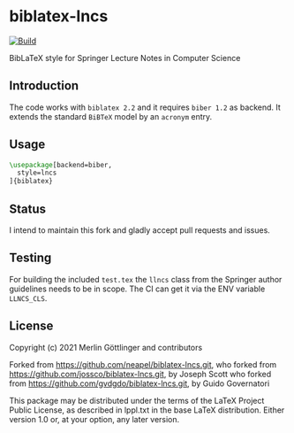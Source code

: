 # biblatex-lncs
[![Build](https://github.com/mgttlinger/biblatex-lncs/actions/workflows/build.yml/badge.svg)](https://github.com/mgttlinger/biblatex-lncs/actions/workflows/build.yml)

BibLaTeX style for Springer Lecture Notes in Computer Science

## Introduction

The code works with `biblatex 2.2` and it requires `biber 1.2` as backend. It
extends the standard `BiBTeX` model by an `acronym` entry.

## Usage

```latex
\usepackage[backend=biber,
  style=lncs
]{biblatex}
```

## Status

I intend to maintain this fork and gladly accept pull requests and issues.

## Testing

For building the included `test.tex` the `llncs` class from the Springer author guidelines needs to be in scope. The CI can get it via the ENV variable `LLNCS_CLS`.

## License

Copyright (c) 2021 Merlin Göttlinger and contributors

Forked from <https://github.com/neapel/biblatex-lncs.git>,
who forked from <https://github.com/jossco/biblatex-lncs.git>, by Joseph Scott
who forked from <https://github.com/gvdgdo/biblatex-lncs.git>, by Guido Governatori

This package may be distributed under the terms of the LaTeX Project
Public License, as described in lppl.txt in the base LaTeX distribution.
Either version 1.0 or, at your option, any later version.
